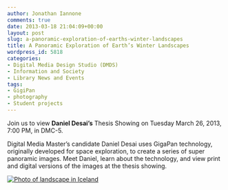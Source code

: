 ```yaml
---
author: Jonathan Iannone
comments: true
date: 2013-03-18 21:04:09+00:00
layout: post
slug: a-panoramic-exploration-of-earths-winter-landscapes
title: A Panoramic Exploration of Earth’s Winter Landscapes
wordpress_id: 5818
categories:
- Digital Media Design Studio (DMDS)
- Information and Society
- Library News and Events
tags:
- GigiPan
- photography
- Student projects
---
```


Join us to view **Daniel Desai’s** Thesis Showing on Tuesday March 26, 2013, 7:00 PM, in DMC-5.

Digital Media Master’s candidate Daniel Desai uses GigaPan technology, originally developed for space exploration, to create a series of super panoramic images. Meet Daniel, learn about the technology, and view print and digital versions of the images at the thesis showing.

[![Photo of landscape in Iceland](http://www.lib.neu.edu/snippets/wp-content/uploads/2013/03/Comp-1_CENTERdan1.png)](http://www.lib.neu.edu/snippets/wp-content/uploads/2013/03/Comp-1_CENTERdan1.png)
